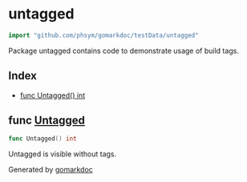 <!-- Code generated by gomarkdoc. DO NOT EDIT -->

# untagged

```go
import "github.com/phsym/gomarkdoc/testData/untagged"
```

Package untagged contains code to demonstrate usage of build tags.

## Index

- [func Untagged() int](<#func-untagged>)


## func [Untagged](<https://github.com/phsym/gomarkdoc/blob/master/testData/untagged/untagged.go#L5>)

```go
func Untagged() int
```

Untagged is visible without tags.



Generated by [gomarkdoc](<https://github.com/phsym/gomarkdoc>)
